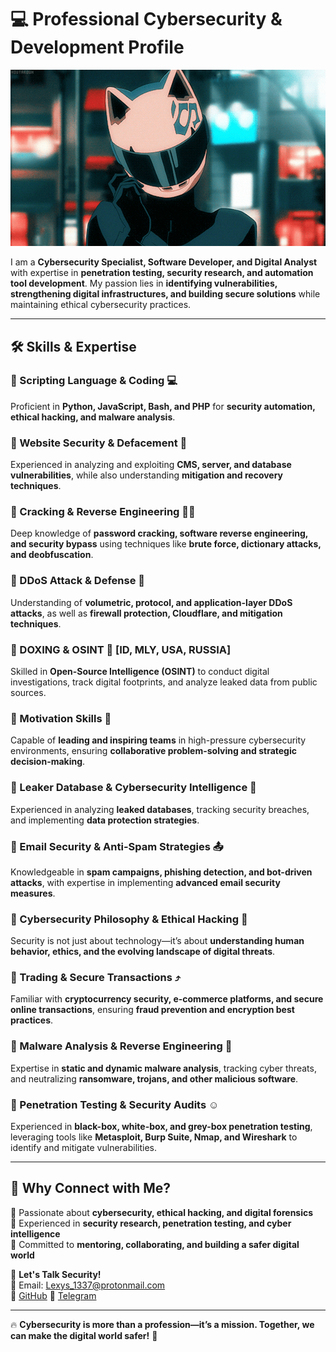 # 💻 Professional Cybersecurity & Development Profile  

![Hacker GIF](icegif-93.gif)

I am a **Cybersecurity Specialist, Software Developer, and Digital Analyst** with expertise in **penetration testing, security research, and automation tool development**. My passion lies in **identifying vulnerabilities, strengthening digital infrastructures, and building secure solutions** while maintaining ethical cybersecurity practices.  

---

## 🛠 Skills & Expertise  

### 🔹 Scripting Language & Coding 💻  
Proficient in **Python, JavaScript, Bash, and PHP** for **security automation, ethical hacking, and malware analysis**.  

### 🔹 Website Security & Defacement 🌊  
Experienced in analyzing and exploiting **CMS, server, and database vulnerabilities**, while also understanding **mitigation and recovery techniques**.  

### 🔹 Cracking & Reverse Engineering ⛓‍💥  
Deep knowledge of **password cracking, software reverse engineering, and security bypass** using techniques like **brute force, dictionary attacks, and deobfuscation**.  

### 🔹 DDoS Attack & Defense 🚀  
Understanding of **volumetric, protocol, and application-layer DDoS attacks**, as well as **firewall protection, Cloudflare, and mitigation techniques**.  

### 🔹 DOXING & OSINT 👀 [ID, MLY, USA, RUSSIA]  
Skilled in **Open-Source Intelligence (OSINT)** to conduct digital investigations, track digital footprints, and analyze leaked data from public sources.  

### 🔹 Motivation Skills 👥  
Capable of **leading and inspiring teams** in high-pressure cybersecurity environments, ensuring **collaborative problem-solving and strategic decision-making**.  

### 🔹 Leaker Database & Cybersecurity Intelligence 📑  
Experienced in analyzing **leaked databases**, tracking security breaches, and implementing **data protection strategies**.  

### 🔹 Email Security & Anti-Spam Strategies 📤  
Knowledgeable in **spam campaigns, phishing detection, and bot-driven attacks**, with expertise in implementing **advanced email security measures**.  

### 🔹 Cybersecurity Philosophy & Ethical Hacking 🧮  
Security is not just about technology—it’s about **understanding human behavior, ethics, and the evolving landscape of digital threats**.  

### 🔹 Trading & Secure Transactions ⤴️  
Familiar with **cryptocurrency security, e-commerce platforms, and secure online transactions**, ensuring **fraud prevention and encryption best practices**.  

### 🔹 Malware Analysis & Reverse Engineering 👾  
Expertise in **static and dynamic malware analysis**, tracking cyber threats, and neutralizing **ransomware, trojans, and other malicious software**.  

### 🔹 Penetration Testing & Security Audits ☺️  
Experienced in **black-box, white-box, and grey-box penetration testing**, leveraging tools like **Metasploit, Burp Suite, Nmap, and Wireshark** to identify and mitigate vulnerabilities.  

---

## 🚀 Why Connect with Me?  
🔹 Passionate about **cybersecurity, ethical hacking, and digital forensics**  
🔹 Experienced in **security research, penetration testing, and cyber intelligence**  
🔹 Committed to **mentoring, collaborating, and building a safer digital world**  

📧 **Let's Talk Security!**  
📩  Email: Lexys_1337@protonmail.com  
🔗 [GitHub](https://github.com/TaliGanda) 
🔗 [Telegram](https://t.me/Lexy_Tegyo)  

---

🔥 **Cybersecurity is more than a profession—it’s a mission. Together, we can make the digital world safer!** 🚀  
